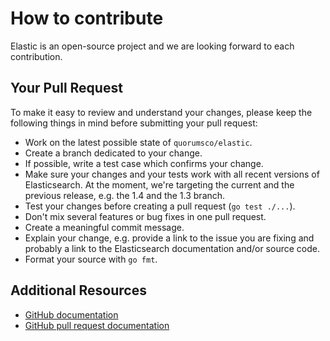 # How to contribute

Elastic is an open-source project and we are looking forward to each
contribution.

## Your Pull Request

To make it easy to review and understand your changes, please keep the
following things in mind before submitting your pull request:

* Work on the latest possible state of `quorumsco/elastic`.
* Create a branch dedicated to your change.
* If possible, write a test case which confirms your change.
* Make sure your changes and your tests work with all recent versions of
  Elasticsearch. At the moment, we're targeting the current and the previous
  release, e.g. the 1.4 and the 1.3 branch.
* Test your changes before creating a pull request (`go test ./...`).
* Don't mix several features or bug fixes in one pull request.
* Create a meaningful commit message.
* Explain your change, e.g. provide a link to the issue you are fixing and
  probably a link to the Elasticsearch documentation and/or source code.
* Format your source with `go fmt`.

## Additional Resources

* [GitHub documentation](http://help.github.com/)
* [GitHub pull request documentation](http://help.github.com/send-pull-requests/)
